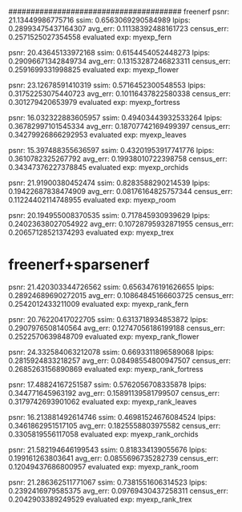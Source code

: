 
####################################### freenerf
psnr: 21.13449986775716
ssim: 0.6563069290584989
lpips: 0.28993475437164307
avg_err: 0.11138392488161723
census_err: 0.2571525027354558
evaluated exp: myexp_fern



psnr: 20.43645133972168
ssim: 0.6154454052448273
lpips: 0.29096671342849734
avg_err: 0.13153287246823311
census_err: 0.2591699331998825
evaluated exp: myexp_flower


psnr: 23.12678591410319
ssim: 0.5716452300548553
lpips: 0.31752253075440723
avg_err: 0.10116437822580338
census_err: 0.301279420653979
evaluated exp: myexp_fortress


psnr: 16.032322883605957
ssim: 0.49403443932533264
lpips: 0.36782997101545334
avg_err: 0.18707742169499397
census_err: 0.34279926866292953
evaluated exp: myexp_leaves


psnr: 15.397488355636597
ssim: 0.43201953917741776
lpips: 0.3610782325267792
avg_err: 0.19938010722398758
census_err: 0.34347376227378845
evaluated exp: myexp_orchids


psnr: 21.91900380452474
ssim: 0.8283588290214539
lpips: 0.19422687838474909
avg_err: 0.08176164825757344
census_err: 0.11224402114748955
evaluated exp: myexp_room


psnr: 20.194955008370535
ssim: 0.717845930939629
lpips: 0.24023638027054922
avg_err: 0.10728795932871955
census_err: 0.20657128521374293
evaluated exp: myexp_trex


# freenerf+sparsenerf
psnr: 21.420303344726562
ssim: 0.6563476191626655
lpips: 0.28924689690272015
avg_err: 0.10864845166603725
census_err: 0.2542012433211009
evaluated exp: myexp_rank_fern


psnr: 20.76220417022705
ssim: 0.6313718934853872
lpips: 0.2907976508140564
avg_err: 0.12747056186199188
census_err: 0.2522570639848709
evaluated exp: myexp_rank_flower


psnr: 24.332584063212078
ssim: 0.6693311896589068
lpips: 0.2815924833218257
avg_err: 0.08498554800947507
census_err: 0.2685263156890869
evaluated exp: myexp_rank_fortress


psnr: 17.48824167251587
ssim: 0.5762056708335878
lpips: 0.344771645963192
avg_err: 0.15891139581799507
census_err: 0.3179742693901062
evaluated exp: myexp_rank_leaves


psnr: 16.213881492614746
ssim: 0.46981524676084524
lpips: 0.3461862951517105
avg_err: 0.1825558803975582
census_err: 0.3305819556117058
evaluated exp: myexp_rank_orchids


psnr: 21.582194646199543
ssim: 0.818334139055676
lpips: 0.199161263803641
avg_err: 0.0855696735282739
census_err: 0.12049437686800957
evaluated exp: myexp_rank_room


psnr: 21.286362511771067
ssim: 0.7381551606314523
lpips: 0.2392416979585375
avg_err: 0.09769430437258311
census_err: 0.2042903389249529
evaluated exp: myexp_rank_trex
